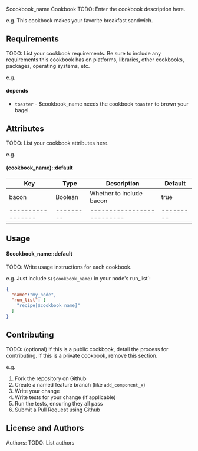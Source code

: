 $cookbook_name Cookbook
TODO: Enter the cookbook description here.

e.g.
This cookbook makes your favorite breakfast sandwich.

Requirements
------------
TODO: List your cookbook requirements. Be sure to include any requirements this cookbook has on platforms, libraries, other cookbooks, packages, operating systems, etc.

e.g.
#### depends
- ``toaster`` - $cookbook_name needs the cookbook ``toaster`` to brown your bagel.

Attributes
----------
TODO: List your cookbook attributes here.

e.g.
#### $($cookbook_name)::default

|       Key       |   Type  |       Description        | Default |
|-----------------|---------|--------------------------|---------|
| bacon           | Boolean | Whether to include bacon | true    |
|-----------------|---------|--------------------------|---------|

Usage
-----
#### $cookbook_name::default
TODO: Write usage instructions for each cookbook.

e.g.
Just include ``$($cookbook_name)`` in your node's run_list`:

``````json
{
  "name":"my_node",
  "run_list": [
    "recipe[$cookbook_name]"
  ]
}
``````

Contributing
------------
TODO: (optional) If this is a public cookbook, detail the process for contributing. If this is a private cookbook, remove this section.

e.g.
1. Fork the repository on Github
2. Create a named feature branch (like `add_component_x`)
3. Write your change
4. Write tests for your change (if applicable)
5. Run the tests, ensuring they all pass
6. Submit a Pull Request using Github

License and Authors
-------------------
Authors: TODO: List authors